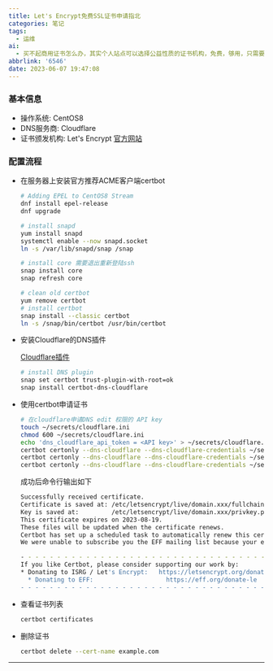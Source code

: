 ```yaml
---
title: Let's Encrypt免费SSL证书申请指北
categories: 笔记
tags:
  - 运维
ai:
  - 买不起商用证书怎么办，其实个人站点可以选择公益性质的证书机构，免费，够用，只需要稍微花点时间去配置。免费虽好，但需要大家的支持，有条件别忘了捐赠哦。
abbrlink: '6546'
date: 2023-06-07 19:47:08
---
```


### 基本信息

- 操作系统: CentOS8
- DNS服务商: Cloudflare
- 证书颁发机构: Let's Encrypt [官方网站](https://letsencrypt.org/)

### 配置流程

- 在服务器上安装官方推荐ACME客户端certbot

    ```bash
    # Adding EPEL to CentOS8 Stream
    dnf install epel-release
    dnf upgrade
    
    # install snapd
    yum install snapd
    systemctl enable --now snapd.socket
    ln -s /var/lib/snapd/snap /snap
    
    # install core 需要退出重新登陆ssh
    snap install core
    snap refresh core
    
    # clean old certbot
    yum remove certbot
    # install certbot
    snap install --classic certbot
    ln -s /snap/bin/certbot /usr/bin/certbot
    ```

- 安装Cloudflare的DNS插件

    [Cloudflare插件](https://certbot-dns-cloudflare.readthedocs.io/en/stable/)

    ```bash
    # install DNS plugin
    snap set certbot trust-plugin-with-root=ok
    snap install certbot-dns-cloudflare
    ```
  
- 使用certbot申请证书

    ```bash
    # 在cloudflare申请DNS edit 权限的 API key
    touch ~/secrets/cloudflare.ini
    chmod 600 ~/secrets/cloudflare.ini
    echo 'dns_cloudflare_api_token = <API key>' > ~/secrets/cloudflare.ini
    certbot certonly --dns-cloudflare --dns-cloudflare-credentials ~/secrets/cloudflare.ini -d aaa.xxx
    certbot certonly --dns-cloudflare --dns-cloudflare-credentials ~/secrets/cloudflare.ini -d bbb.xxx
    certbot certonly --dns-cloudflare --dns-cloudflare-credentials ~/secrets/cloudflare.ini -d ccc.xxx
    ```
  
  成功后命令行输出如下

    ```bash
    Successfully received certificate.
    Certificate is saved at: /etc/letsencrypt/live/domain.xxx/fullchain.pem
    Key is saved at:         /etc/letsencrypt/live/domain.xxx/privkey.pem
    This certificate expires on 2023-08-19.
    These files will be updated when the certificate renews.
    Certbot has set up a scheduled task to automatically renew this certificate in the background.
    We were unable to subscribe you the EFF mailing list because your e-mail address appears to be invalid. You can try again later by visiting https://act.eff.org.
    
    - - - - - - - - - - - - - - - - - - - - - - - - - - - - - - - - - - - - - - - -
    If you like Certbot, please consider supporting our work by:
    * Donating to ISRG / Let's Encrypt:   https://letsencrypt.org/donate
      * Donating to EFF:                    https://eff.org/donate-le
    - - - - - - - - - - - - - - - - - - - - - - - - - - - - - - - - - - - - - - - -
    ```

- 查看证书列表

  ```bash
  certbot certificates
  ```

- 删除证书

  ```bash
  certbot delete --cert-name example.com
  ```

---
